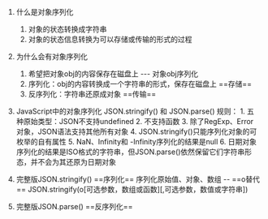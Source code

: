 ﻿1. 什么是对象序列化
	1. 对象的状态转换成字符串
	2. 对象的状态信息转换为可以存储或传输的形式的过程

2. 为什么会有对象序列化
	1. 希望把对象obj的内容保存在磁盘上 --- 对象obj序列化
	2. 序列化：obj的内容转换成一个字符串的形式，保存在磁盘上 ==存储==
	3. 反序列化：字符串还原成对象 ==传输==
3. JavaScript中的对象序列化
	JSON.stringify() 和 JSON.parse() 
	规则：
		1. 五种原始类型：JSON不支持undefined
		2. 不支持函数
		3. 除了RegExp、Error对象，JSON语法支持其他所有对象
		4. JSON.stringify()只能序列化对象的可枚举的自有属性
		5. NaN、Infinity和 -Infinity序列化的结果是null
		6. 日期对象序列化的结果是ISO格式的字符串，但JSON.parse()依然保留它们字符串形态，并不会为其还原为日期对象
		
4. 完整版JSON.stringify() ==序列化==
	序列化原始值、对象、数组 -- ==o替代==
	JSON.stringify(o[可选参数，数组或函数][,可选参数，数值或字符串])
	
6. 完整版JSON.parse() ==反序列化==


